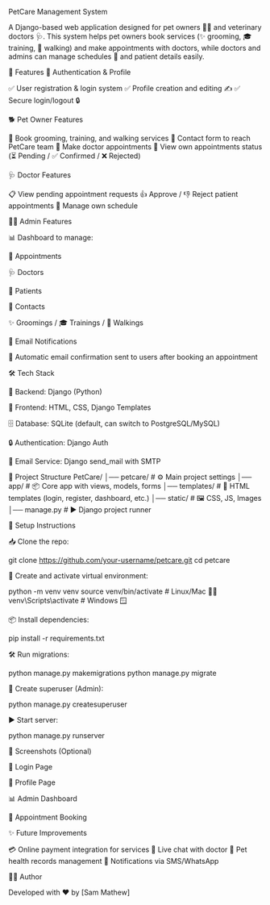 PetCare Management System

A Django-based web application designed for pet owners 🐶🐱 and veterinary doctors 🩺.
This system helps pet owners book services (✨ grooming, 🎓 training, 🚶 walking) and make appointments with doctors, while doctors and admins can manage schedules 📅 and patient details easily.

🚀 Features
🔑 Authentication & Profile

✅ User registration & login system
✅ Profile creation and editing ✍️
✅ Secure login/logout 🔒

🐕 Pet Owner Features

🐾 Book grooming, training, and walking services
📩 Contact form to reach PetCare team
📅 Make doctor appointments
👀 View own appointments status (⏳ Pending / ✅ Confirmed / ❌ Rejected)

🩺 Doctor Features

📋 View pending appointment requests
👍 Approve / 👎 Reject patient appointments
📅 Manage own schedule

👨‍💻 Admin Features

📊 Dashboard to manage:

📅 Appointments

🩺 Doctors

👥 Patients

📩 Contacts

✨ Groomings / 🎓 Trainings / 🚶 Walkings

📧 Email Notifications

📨 Automatic email confirmation sent to users after booking an appointment

🛠 Tech Stack

🐍 Backend: Django (Python)

🎨 Frontend: HTML, CSS, Django Templates

🗄️ Database: SQLite (default, can switch to PostgreSQL/MySQL)

🔒 Authentication: Django Auth

📧 Email Service: Django send_mail with SMTP

📂 Project Structure
PetCare/
│── petcare/            # ⚙️ Main project settings
│── app/                # 📦 Core app with views, models, forms
│── templates/          # 🎨 HTML templates (login, register, dashboard, etc.)
│── static/             # 🖼️ CSS, JS, Images
│── manage.py           # ▶️ Django project runner

🔧 Setup Instructions

📥 Clone the repo:

git clone https://github.com/your-username/petcare.git
cd petcare


🌱 Create and activate virtual environment:

python -m venv venv
source venv/bin/activate   # Linux/Mac 🐧🍏
venv\Scripts\activate      # Windows 🪟


📦 Install dependencies:

pip install -r requirements.txt


🛠 Run migrations:

python manage.py makemigrations
python manage.py migrate


👑 Create superuser (Admin):

python manage.py createsuperuser


▶️ Start server:

python manage.py runserver

📸 Screenshots (Optional)

🔐 Login Page

👤 Profile Page

📊 Admin Dashboard

📅 Appointment Booking

✨ Future Improvements

💳 Online payment integration for services
💬 Live chat with doctor
📜 Pet health records management
📱 Notifications via SMS/WhatsApp

👨‍💻 Author

Developed with ❤️ by [Sam Mathew]

